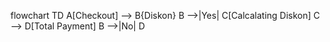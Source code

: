 flowchart TD
A[Checkout] --> B{Diskon}
B -->|Yes| C[Calcalating Diskon]
C --> D[Total Payment]
B -->|No| D
